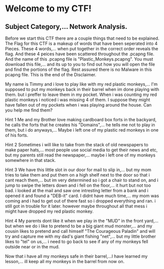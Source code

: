 # Welcome to my CTF!
## Subject Category,... Network Analysis.

Before we start this CTF there are a couple things that need to be explained.
The Flag for this CTF is a makeup of words that have been seperated into 4 Pieces.
These 4 words,... when put together in the correct order reveals the flag.
And these 4 peices have been scattered throughout the .pcapng file.
And the name of this .pcapng file is "Plastic_Monkeys.pcapng".
You must download this file,... and its up to you to find out how you will open the file and find the portions of the flag.
Rest assured there is no Malware in this pcapng file.
This is the end of the Disclaimer.




My name is Timmy and i love to play like with my red plastic monkeys,... I'm supposed to put my monkeys back in their barrel when im done playing with them.
but i preffer to leave them in my pocket. 
When i was counting my red plastic monkeys i noticed i was missing 4 of them.
I suppose they might have fallen out of my pockets when i was playing around the house.
Can you help me find them?

Hint 1
Me and my Brother love making cardboard box forts in the backyard, he calls the forts that he creates his "Domains",... he tells me not to play in them, but 
i do anyways,... Maybe i left one of my plastic red monkeys in one of his forts.

Hint 2
Sometimes i will like to take from the stack of old newspapers to make paper hats,... most people use social media to get their news and etc, but my parents 
still read the newspaper,... maybe i left one of my monkeys somewhere in that stack.

Hint 3
We have this little slot in our door for mail to slip in,... but my mom tries to take them and put them on a high shelf next to the door so that i cant 
reach them,... but im very determined so i got a chair to stand on, and i jump to swipe the letters down and i fell on the floor,... it hurt but not too 
bad. i looked at the mail and saw one intresting letter from a bank and i opened it and found a "DEB-it" card. I didnt have much time,... my mom was coming 
and i had to get out of there fast so i dropped everything and ran. i still got in trouble for it later. however maybe throughout all that mess i might have 
dropped my red plastic monkey.

Hint 4
My parents dont like it when we play in the "MUD" in the front yard,... but when we do i like to pretend to be a big giant mud monster,... and my cousin
likes to pretend and call himself "The Courageous Paladin" and will try and capture me with my dad's giant fishing "net",... but my little brother likes to 
"tel" on  us,... i need to go back to see if any of my monkeys fell outside near or in the mud.

Now that i have all my monkeys safe in their barrel,...I have learned my lesson,... ill keep all my monkeys in the barrel from now on.
